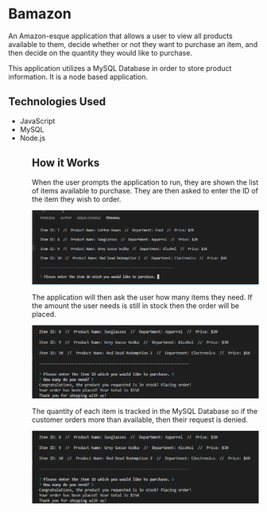 # Bamazon

<p>An Amazon-esque application that allows a user to view all products available to them, decide whether or not they want to purchase an item, and then decide on the quantity they would like to purchase.
</p>

<p>This application utilizes a MySQL Database in order to store product information. It is a node based application.</p>

## Technologies Used
<ul>
  <li>JavaScript</li>
  <li>MySQL</li>
  <li>Node.js</li>
<ul>
 
## How it Works
<p>When the user prompts the application to run, they are shown the list of items available to purchase. They are then asked to enter the ID of the item they wish to order.
</p>

![Image description](https://github.com/benderb64/Bamazon/blob/master/images/Item_Prompt.PNG)

<p>The application will then ask the user how many items they need. If the amount the user needs is still in stock then the order will be placed.
</p>

![Image description](https://github.com/benderb64/Bamazon/blob/master/images/Order_Acceptance.PNG)

<p>The quantity of each item is tracked in the MySQL Database so if the customer orders more than available, then their request is denied.
</p>

![Image description](https://github.com/benderb64/Bamazon/blob/master/images/Order_Acceptance.PNG)





